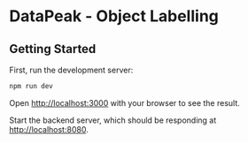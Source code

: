 # DataPeak - Object Labelling

## Getting Started

First, run the development server:

```bash
npm run dev
```

Open [http://localhost:3000](http://localhost:3000) with your browser to see the result.

Start the backend server, which should be responding at [http://localhost:8080](http://localhost:8080).
